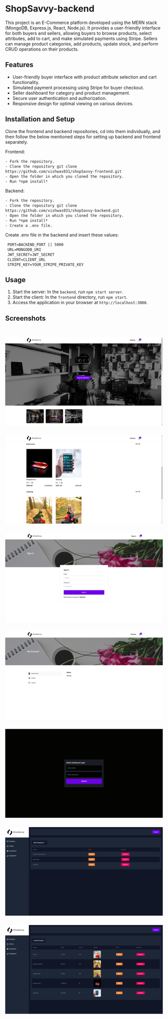 # ShopSavvy-backend
This project is an E-Commerce platform developed using the MERN stack (MongoDB, Express.js, React, Node.js). It provides a user-friendly interface for both buyers and sellers, allowing buyers to browse products, select attributes, add to cart, and make simulated payments using Stripe. Sellers can manage product categories, add products, update stock, and perform CRUD operations on their products.

## Features

- User-friendly buyer interface with product attribute selection and cart functionality.
- Simulated payment processing using Stripe for buyer checkout.
- Seller dashboard for category and product management.
- Secure user authentication and authorization.
- Responsive design for optimal viewing on various devices.

## Installation and Setup
Clone the frontend and backend repositories, cd into them individually, and then follow the below mentioned steps for setting up backend and frontend separately.

Frontend:

    - Fork the repository.
    - Clone the repository git clone https://github.com/vishwas031/shopSavvy-frontend.git
    - Open the folder in which you cloned the repository.
    - Run *npm install*
    

Backend:

    - Fork the repository.
    - Clone the repository git clone https://github.com/vishwas031/shopSavvy-backend.git
    - Open the folder in which you cloned the repository.
    - Run *npm install*
    - Create a .env file.
Create .env file in the backend and insert these values:

   ```
    PORT=BACKEND_PORT || 5000
    URL=MONGODB_URI
    JWT_SECRET=JWT_SECRET
    CLIENT=CLIENT_URL
    STRIPE_KEY=YOUR_STRIPE_PRIVATE_KEY
   ```

## Usage

1. Start the server: In the `backend`, run `npm start server`.
2. Start the client: In the `frontend` directory, run `npm start`.
3. Access the application in your browser at `http://localhost:3000`.

## Screenshots
<img src="https://github.com/vishwas031/shopSavvy-frontend/blob/master/public/1.png" style="margin-top: 30px"  align='center'>
<img src="https://github.com/vishwas031/shopSavvy-frontend/blob/master/public/1.2.png" style="margin-top: 30px"  align='center'>
<img src="https://github.com/vishwas031/shopSavvy-frontend/blob/master/public/2.png" style="margin-top: 30px"  align='center'>
<img src="https://github.com/vishwas031/shopSavvy-frontend/blob/master/public/3.png" style="margin-top: 30px"  align='center'>
<img src="https://github.com/vishwas031/shopSavvy-frontend/blob/master/public/4.png" style="margin-top: 30px"  align='center'>
<img src="https://github.com/vishwas031/shopSavvy-frontend/blob/master/public/5.png" style="margin-top: 30px"  align='center'>
<img src="https://github.com/vishwas031/shopSavvy-frontend/blob/master/public/6.png" style="margin-top: 30px"  align='center'>
